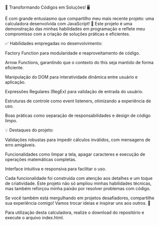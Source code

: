 

🚀 Transformando Códigos em Soluções! 🖥️

É com grande entusiasmo que compartilho meu mais recente projeto: uma calculadora desenvolvida com JavaScript! 🎉 Este projeto é uma demonstração das minhas habilidades em programação e reflete meu compromisso com a criação de soluções práticas e eficientes.

✅ Habilidades empregadas no desenvolvimento:

Factory Function para modularidade e reaproveitamento de código.

Arrow Functions, garantindo que o contexto do this seja mantido de forma eficiente.

Manipulação do DOM para interatividade dinâmica entre usuário e aplicação.

Expressões Regulares (RegEx) para validação de entrada do usuário.

Estruturas de controle como event listeners, otimizando a experiência de uso.

Boas práticas como separação de responsabilidades e design de código limpo.

💡 Destaques do projeto:

Validações robustas para impedir cálculos inválidos, com mensagens de erro amigáveis.

Funcionalidades como limpar a tela, apagar caracteres e execução de operações matemáticas completas.

Interface intuitiva e responsiva para facilitar o uso.

Cada funcionalidade foi construída com atenção aos detalhes e um toque de criatividade. Este projeto não só ampliou minhas habilidades técnicas, mas também reforçou minha paixão por resolver problemas com código.

Se você também está mergulhando em projetos desafiadores, compartilhe sua experiência comigo! Vamos trocar ideias e inspirar uns aos outros. 🌟

Para utilização desta calculadora, realize o download do repositório e execute o arquivo index.html.
